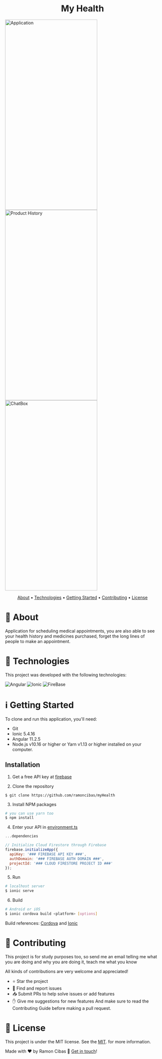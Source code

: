 <h1 align="center"> 
	My Health  
</h1>

<div display="flex" max-width="400px">  
  <img src="https://user-images.githubusercontent.com/63371945/141713972-5b5a9013-5fb4-475a-9eb8-e1fe0ff58e6b.gif" alt="Application"  width="300" height="620">  
  <img src="https://user-images.githubusercontent.com/63371945/141711273-8a40d1ee-a9c5-413a-ad68-0215ce417658.gif" alt="Product History"  width="300" height="620">    
  <img src="https://i.imgur.com/jzIAb9w.gif" alt="ChatBox"  width="300" height="620">  
<div>

<p align="center">
 <a href="#about">About</a> • 
 <a href="#technologies">Technologies</a> • 
 <a href="#how-to-use">Getting Started</a> • 
 <a href="#contributing">Contributing</a> •
 <a href="#license">License</a>
</p>

# <a name="about"></a>📖 About
Application for scheduling medical appointments, you are also able to see your health history and medicines purchased, forget the long lines of people to make an appointment.

# <a name="technologies"></a>🚀 Technologies
This project was developed with the following technologies:

![Angular](https://img.shields.io/badge/Ionic-4586F7?style=for-the-badge&logo=ionic&logoColor=white)
![Ionic](https://img.shields.io/badge/Angular-DD0031?style=for-the-badge&logo=angular&logoColor=white)
![FireBase](https://img.shields.io/badge/FireBase-FFCB2D?style=for-the-badge&logo=firebase&logoColor=white)

# <a name="how-to-use"></a>ℹ️ Getting Started
To clone and run this application, you'll need:
* Git
* Ionic 5.4.16
* Angular 11.2.5 
* Node.js v10.16 or higher or Yarn v1.13 or higher installed on your computer.
## Installation
1. Get a free API key at [firebase](https://firebase.google.com/docs/firestore/quickstart)

2. Clone the repository
```
$ git clone https://github.com/ramoncibas/myHealth
```
3. Install NPM packages
```bash
# you can use yarn too
$ npm install
```
4. Enter your API in [environment.ts](https://github.com/ramoncibas/myHealth/blob/master/src/environments/environment.ts)
```js
...dependencies

// Initialize Cloud Firestore through Firebase
firebase.initializeApp({
  apiKey: '### FIREBASE API KEY ###',
  authDomain: '### FIREBASE AUTH DOMAIN ###',
  projectId: '### CLOUD FIRESTORE PROJECT ID ###'
});
```
5. Run
```bash
# localhost server
$ ionic serve
```
6. Build
```bash
# Android or iOS
$ ionic cordova build <platform> [options]
```

Build references: [Cordova](https://cordova.apache.org/docs/en/10.x/guide/cli/) and [Ionic](https://ionicframework.com/docs/cli/commands/cordova-build)

# <a name="contributing"></a>🤝 Contributing 
This project is for study purposes too, so send me an email telling me what you are doing and why you are doing it, teach me what you know

All kinds of contributions are very welcome and appreciated!

* ⭐️ Star the project
* 🐛 Find and report issues
* 📥 Submit PRs to help solve issues or add features
* ✋ Give me suggestions for new features
And make sure to read the Contributing Guide before making a pull request.

# <a name="license"></a>📝 License
This project is under the MIT license. See the [MIT](./LICENSE). for more information.

Made with ♥ by Ramon Cibas 👋 [Get in touch](https://www.linkedin.com/in/ramoncibas/)!
